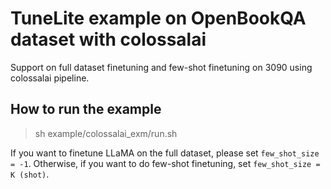 # TuneLite example on OpenBookQA dataset with colossalai

Support on full dataset finetuning and few-shot finetuning on 3090 using colossalai pipeline.

## How to run the example

> sh example/colossalai_exm/run.sh

If you want to finetune LLaMA on the full dataset, please set `few_shot_size = -1`. 
Otherwise, if you want to do few-shot finetuning, set `few_shot_size = K (shot)`.
